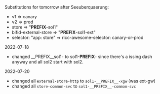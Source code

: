 Substitutions for tomorrow after Seeuberquaerung:

* v1 => canary
* v2 => prod
* store => "__PREFIX__-sol1"
* bifid-external-store => "__PREFIX__-sol1-ext"
* selector: "app: store" => ricc-awesome-selector: canary-or-prod

2022-07-18

* changed __PREFIX__sol1- to sol1-__PREFIX__- since there's a issing dash anyway and all sol2 start with sol2.

2022-07-20

* changed all `external-store-http` to `sol1-__PREFIX__-xgw` (was ext-gw)
* changed all `store-common-svc` to `sol1-__PREFIX__-common-svc`
